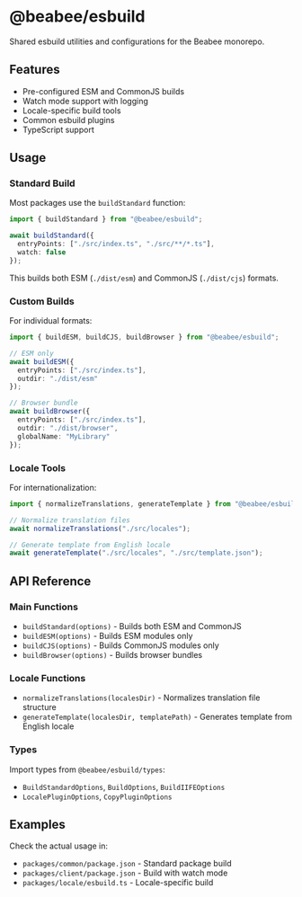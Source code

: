 # @beabee/esbuild

Shared esbuild utilities and configurations for the Beabee monorepo.

## Features

- Pre-configured ESM and CommonJS builds
- Watch mode support with logging
- Locale-specific build tools
- Common esbuild plugins
- TypeScript support

## Usage

### Standard Build

Most packages use the `buildStandard` function:

```typescript
import { buildStandard } from "@beabee/esbuild";

await buildStandard({
  entryPoints: ["./src/index.ts", "./src/**/*.ts"],
  watch: false
});
```

This builds both ESM (`./dist/esm`) and CommonJS (`./dist/cjs`) formats.

### Custom Builds

For individual formats:

```typescript
import { buildESM, buildCJS, buildBrowser } from "@beabee/esbuild";

// ESM only
await buildESM({
  entryPoints: ["./src/index.ts"],
  outdir: "./dist/esm"
});

// Browser bundle
await buildBrowser({
  entryPoints: ["./src/index.ts"],
  outdir: "./dist/browser",
  globalName: "MyLibrary"
});
```

### Locale Tools

For internationalization:

```typescript
import { normalizeTranslations, generateTemplate } from "@beabee/esbuild";

// Normalize translation files
await normalizeTranslations("./src/locales");

// Generate template from English locale
await generateTemplate("./src/locales", "./src/template.json");
```

## API Reference

### Main Functions

- `buildStandard(options)` - Builds both ESM and CommonJS
- `buildESM(options)` - Builds ESM modules only
- `buildCJS(options)` - Builds CommonJS modules only  
- `buildBrowser(options)` - Builds browser bundles

### Locale Functions

- `normalizeTranslations(localesDir)` - Normalizes translation file structure
- `generateTemplate(localesDir, templatePath)` - Generates template from English locale

### Types

Import types from `@beabee/esbuild/types`:
- `BuildStandardOptions`, `BuildOptions`, `BuildIIFEOptions`
- `LocalePluginOptions`, `CopyPluginOptions`

## Examples

Check the actual usage in:
- `packages/common/package.json` - Standard package build
- `packages/client/package.json` - Build with watch mode
- `packages/locale/esbuild.ts` - Locale-specific build
